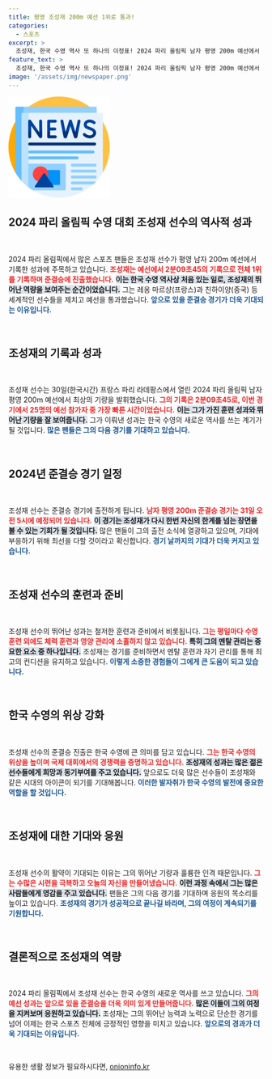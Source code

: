 ```yaml
---
title: 평영 조성재 200m 예선 1위로 통과!
categories:
  - 스포츠
excerpt: >
  조성재, 한국 수영 역사 또 하나의 이정표! 2024 파리 올림픽 남자 평영 200m 예선에서 전체 1위를 기록하며 준결승 진출. 내일의 대결, 기대된다!
feature_text: >
  조성재, 한국 수영 역사 또 하나의 이정표! 2024 파리 올림픽 남자 평영 200m 예선에서 전체 1위를 기록하며 준결승 진출. 내일의 대결, 기대된다!
image: '/assets/img/newspaper.png'
---
```


<p><img src="/assets/img/newspaper.png" alt="kimp 속보" /></p>

<h2 data-ke-size="size26">2024 파리 올림픽 수영 대회 조성재 선수의 역사적 성과</h2>

<p data-ke-size="size16">&nbsp;</p>

<p data-ke-size="size16">2024 파리 올림픽에서 많은 스포츠 팬들은 조성재 선수가 평영 남자 200m 예선에서 기록한 성과에 주목하고 있습니다. <b><span style="color: #ee2323;">조성재는 예선에서 2분09초45의 기록으로 전체 1위를 기록하며 준결승에 진출했습니다.</span></b> <b><span style="background-color: #21538527;">이는 한국 수영 역사상 처음 있는 일로, 조성재의 뛰어난 역량을 보여주는 순간이었습니다.</span></b> 그는 레옹 마르샹(프랑스)과 친하이양(중국) 등 세계적인 선수들을 제치고 예선을 통과했습니다. <b><span style="color: #1a5490;">앞으로 있을 준결승 경기가 더욱 기대되는 이유입니다.</span></b></p>

<p data-ke-size="size16">&nbsp;</p>

<h2 data-ke-size="size26">조성재의 기록과 성과</h2>

<p data-ke-size="size16">&nbsp;</p>

<p data-ke-size="size16">조성재 선수는 30일(한국시간) 프랑스 파리 라데팡스에서 열린 2024 파리 올림픽 남자 평영 200m 예선에서 최상의 기량을 발휘했습니다. <b><span style="color: #ee2323;">그의 기록은 2분09초45로, 이번 경기에서 25명의 예선 참가자 중 가장 빠른 시간이었습니다.</span></b> <b><span style="background-color: #21538527;">이는 그가 가진 훈련 성과와 뛰어난 기량을 잘 보여줍니다.</span></b> 그가 이뤄낸 성과는 한국 수영의 새로운 역사를 쓰는 계기가 될 것입니다. <b><span style="color: #1a5490;">많은 팬들은 그의 다음 경기를 기대하고 있습니다.</span></b></p>

<p data-ke-size="size16">&nbsp;</p>

<h2 data-ke-size="size26">2024년 준결승 경기 일정</h2>

<p data-ke-size="size16">&nbsp;</p>

<p data-ke-size="size16">조성재 선수는 준결승 경기에 출전하게 됩니다. <b><span style="color: #ee2323;">남자 평영 200m 준결승 경기는 31일 오전 5시에 예정되어 있습니다.</span></b> <b><span style="background-color: #21538527;">이 경기는 조성재가 다시 한번 자신의 한계를 넘는 장면을 볼 수 있는 기회가 될 것입니다.</span></b> 많은 팬들이 그의 출전 소식에 열광하고 있으며, 기대에 부응하기 위해 최선을 다할 것이라고 확신합니다. <b><span style="color: #1a5490;">경기 날까지의 기대가 더욱 커지고 있습니다.</span></b></p>

<p data-ke-size="size16">&nbsp;</p>

<h2 data-ke-size="size26">조성재 선수의 훈련과 준비</h2>

<p data-ke-size="size16">&nbsp;</p>

<p data-ke-size="size16">조성재 선수의 뛰어난 성과는 철저한 훈련과 준비에서 비롯됩니다. <b><span style="color: #ee2323;">그는 평일마다 수영 훈련 외에도 체력 훈련과 영양 관리에 소홀하지 않고 있습니다.</span></b> <b><span style="background-color: #21538527;">특히 그의 멘탈 관리는 중요한 요소 중 하나입니다.</span></b> 조성재는 경기를 준비하면서 멘탈 훈련과 자기 관리를 통해 최고의 컨디션을 유지하고 있습니다. <b><span style="color: #1a5490;">이렇게 소중한 경험들이 그에게 큰 도움이 되고 있습니다.</span></b></p>

<p data-ke-size="size16">&nbsp;</p>

<h2 data-ke-size="size26">한국 수영의 위상 강화</h2>

<p data-ke-size="size16">&nbsp;</p>

<p data-ke-size="size16">조성재 선수의 준결승 진출은 한국 수영에 큰 의미를 담고 있습니다. <b><span style="color: #ee2323;">그는 한국 수영의 위상을 높이며 국제 대회에서의 경쟁력을 증명하고 있습니다.</span></b> <b><span style="background-color: #21538527;">조성재의 성과는 많은 젊은 선수들에게 희망과 동기부여를 주고 있습니다.</span></b> 앞으로도 더욱 많은 선수들이 조성재와 같은 시대의 아이콘이 되기를 기대해봅니다. <b><span style="color: #1a5490;">이러한 발자취가 한국 수영의 발전에 중요한 역할을 할 것입니다.</span></b></p>

<p data-ke-size="size16">&nbsp;</p>

<h2 data-ke-size="size26">조성재에 대한 기대와 응원</h2>

<p data-ke-size="size16">&nbsp;</p>

<p data-ke-size="size16">조성재 선수의 활약이 기대되는 이유는 그의 뛰어난 기량과 훌륭한 인격 때문입니다. <b><span style="color: #ee2323;">그는 수많은 시련을 극복하고 오늘의 자신을 만들어냈습니다.</span></b> <b><span style="background-color: #21538527;">이런 과정 속에서 그는 많은 사람들에게 영감을 주고 있습니다.</span></b> 팬들은 그의 다음 경기를 기대하며 응원의 목소리를 높이고 있습니다. <b><span style="color: #1a5490;">조성재의 경기가 성공적으로 끝나길 바라며, 그의 여정이 계속되기를 기원합니다.</span></b></p>

<p data-ke-size="size16">&nbsp;</p>

<h2 data-ke-size="size26">결론적으로 조성재의 역량</h2>

<p data-ke-size="size16">&nbsp;</p>

<p data-ke-size="size16">2024 파리 올림픽에서 조성재 선수는 한국 수영의 새로운 역사를 쓰고 있습니다. <b><span style="color: #ee2323;">그의 예선 성과는 앞으로 있을 준결승을 더욱 의미 있게 만들어줍니다.</span></b> <b><span style="background-color: #21538527;">많은 이들이 그의 여정을 지켜보며 응원하고 있습니다.</span></b> 조성재는 그의 뛰어난 능력과 노력으로 단순한 경기를 넘어 이제는 한국 스포츠 전체에 긍정적인 영향을 미치고 있습니다. <b><span style="color: #1a5490;">앞으로의 경과가 더욱 기대되는 이유입니다.</span></b></p>

<p data-ke-size="size16">&nbsp;</p>
유용한 생활 정보가 필요하시다면, <a href="https://onioninfo.kr" rel="dofollow">onioninfo.kr</a>


